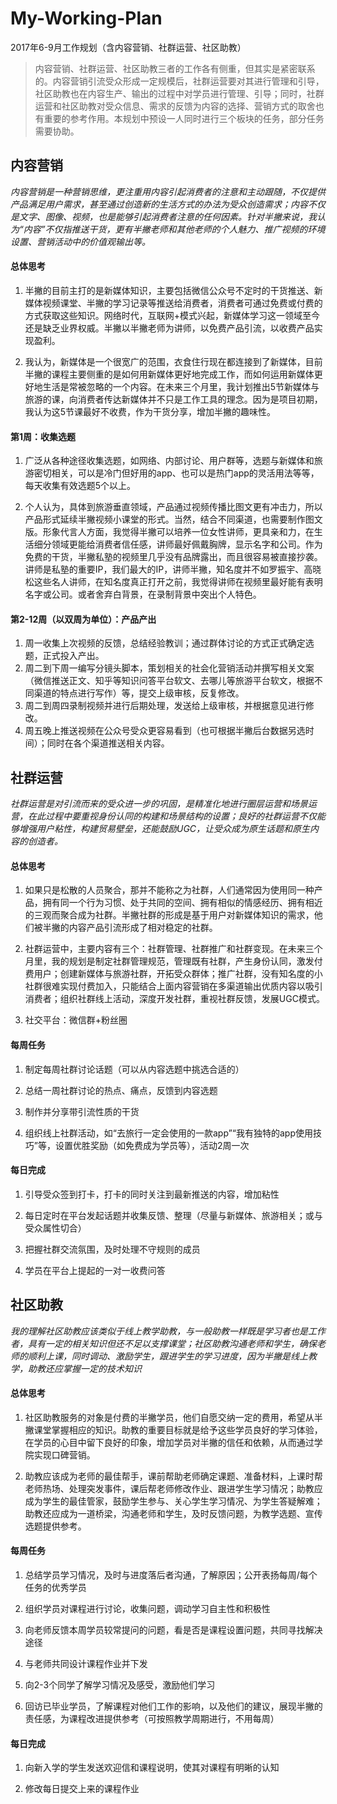 # My-Working-Plan
2017年6-9月工作规划（含内容营销、社群运营、社区助教）

> 内容营销、社群运营、社区助教三者的工作各有侧重，但其实是紧密联系的。内容营销引流受众形成一定规模后，社群运营要对其进行管理和引导，社区助教也在内容生产、输出的过程中对学员进行管理、引导；同时，社群运营和社区助教对受众信息、需求的反馈为内容的选择、营销方式的取舍也有重要的参考作用。本规划中预设一人同时进行三个板块的任务，部分任务需要协助。



## 内容营销
*内容营销是一种营销思维，更注重用内容引起消费者的注意和主动跟随，不仅提供产品满足用户需求，甚至通过创造新的生活方式的办法为受众创造需求；内容不仅是文字、图像、视频，也是能够引起消费者注意的任何因素。针对半撇来说，我认为“内容”不仅指推送干货，更有半撇老师和其他老师的个人魅力、推广视频的环境设置、营销活动中的价值观输出等。*


#### 总体思考
1. 半撇的目前主打的是新媒体知识，主要包括微信公众号不定时的干货推送、新媒体视频课堂、半撇的学习记录等推送给消费者，消费者可通过免费或付费的方式获取这些知识。网络时代，互联网+模式兴起，新媒体学习这一领域至今还是缺乏业界权威。半撇以半撇老师为讲师，以免费产品引流，以收费产品实现盈利。

2. 我认为，新媒体是一个很宽广的范围，衣食住行现在都连接到了新媒体，目前半撇的课程主要侧重的是如何用新媒体更好地完成工作，而如何运用新媒体更好地生活是常被忽略的一个内容。在未来三个月里，我计划推出5节新媒体与旅游的课，向消费者传达新媒体并不只是工作工具的理念。因为是项目初期，我认为这5节课最好不收费，作为干货分享，增加半撇的趣味性。


#### 第1周：收集选题
1. 广泛从各种途径收集选题，如网络、内部讨论、用户群等，选题与新媒体和旅游密切相关，可以是冷门但好用的app、也可以是热门app的灵活用法等等，每天收集有效选题5个以上。

2. 个人认为，具体到旅游垂直领域，产品通过视频传播比图文更有冲击力，所以产品形式延续半撇视频小课堂的形式。当然，结合不同渠道，也需要制作图文版。形象代言人方面，我觉得半撇可以培养一位女性讲师，更具亲和力，在生活细分领域更能给消费者信任感，讲师最好佩戴胸牌，显示名字和公司。作为免费的干货，半撇私塾的视频里几乎没有品牌露出，而且很容易被直接抄袭。讲师是私塾的重要IP，我们最大的IP，讲师半撇，知名度并不如罗振宇、高晓松这些名人讲师，在知名度真正打开之前，我觉得讲师在视频里最好能有表明名字或公司。或者舍弃白背景，在录制背景中突出个人特色。


#### 第2-12周（以双周为单位）：产品产出
1. 周一收集上次视频的反馈，总结经验教训；通过群体讨论的方式正式确定选题，正式投入产出。
2. 周二到下周一编写分镜头脚本，策划相关的社会化营销活动并撰写相关文案（微信推送正文、知乎等知识问答平台软文、去哪儿等旅游平台软文，根据不同渠道的特点进行写作）等，提交上级审核，反复修改。
3. 周二到周四录制视频并进行后期处理，发送给上级审核，并根据意见进行修改。
4. 周五晚上推送视频在公众号受众更容易看到（也可根据半撇后台数据另选时间）；同时在各个渠道推送相关内容。



## 社群运营
*社群运营是对引流而来的受众进一步的巩固，是精准化地进行圈层运营和场景运营，在此过程中要重视身份认同的构建和场景结构的设置；良好的社群运营不仅能够增强用户粘性，构建贸易壁垒，还能鼓励UGC，让受众成为原生话题和原生内容的创造者。*


#### 总体思考
1. 如果只是松散的人员聚合，那并不能称之为社群，人们通常因为使用同一种产品，拥有同一个行为习惯、处于共同的空间、拥有相似的情感经历、拥有相近的三观而聚合成为社群。半撇社群的形成是基于用户对新媒体知识的需求，他们被半撇的内容产品引流形成了相对稳定的社群。

2. 社群运营中，主要内容有三个：社群管理、社群推广和社群变现。在未来三个月里，我的规划是制定社群管理规范，管理既有社群，产生身份认同，激发付费用户；创建新媒体与旅游社群，开拓受众群体；推广社群，没有知名度的小社群很难实现付费加入，只能结合上面内容营销在多渠道输出优质内容以吸引消费者；组织社群线上活动，深度开发社群，重视社群反馈，发展UGC模式。

3. 社交平台：微信群+粉丝圈


#### 每周任务
1. 制定每周社群讨论话题（可以从内容选题中挑选合适的）

2. 总结一周社群讨论的热点、痛点，反馈到内容选题

3. 制作并分享带引流性质的干货

4. 组织线上社群活动，如“去旅行一定会使用的一款app”“我有独特的app使用技巧”等，设置优胜奖励（如免费成为学员等），活动2周一次


#### 每日完成
1. 引导受众签到打卡，打卡的同时关注到最新推送的内容，增加粘性

2. 每日定时在平台发起话题并收集反馈、整理（尽量与新媒体、旅游相关；或与受众属性切合）

3. 把握社群交流氛围，及时处理不守规则的成员

4. 学员在平台上提起的一对一收费问答



## 社区助教
*我的理解社区助教应该类似于线上教学助教，与一般助教一样既是学习者也是工作者，具有一定的相关知识但还不足以支撑课堂；社区助教沟通老师和学生，确保老师的顺利上课，同时调动、激励学生，跟进学生的学习进度，因为半撇是线上教学，助教还应掌握一定的技术知识*


#### 总体思考
1. 社区助教服务的对象是付费的半撇学员，他们自愿交纳一定的费用，希望从半撇课堂掌握相应的知识。助教的重要目标就是给予这些学员良好的学习体验，在学员的心目中留下良好的印象，增加学员对半撇的信任和依赖，从而通过学院实现口碑营销。

2. 助教应该成为老师的最佳帮手，课前帮助老师确定课题、准备材料，上课时帮老师热场、处理突发事件，课后帮老师修改作业、跟进学生学习情况；助教应成为学生的最佳管家，鼓励学生参与、关心学生学习情况、为学生答疑解难；助教还应成为一道桥梁，沟通老师和学生，及时反馈问题，为教学选题、宣传选题提供参考。


#### 每周任务
1. 总结学员学习情况，及时与进度落后者沟通，了解原因；公开表扬每周/每个任务的优秀学员

2. 组织学员对课程进行讨论，收集问题，调动学习自主性和积极性

3. 向老师反馈本周学员较常提问的问题，看是否是课程设置问题，共同寻找解决途径

4. 与老师共同设计课程作业并下发

5. 向2-3个同学了解学习情况及感受，激励他们学习

6. 回访已毕业学员，了解课程对他们工作的影响，以及他们的建议，展现半撇的责任感，为课程改进提供参考（可按照教学周期进行，不用每周）


#### 每日完成
1. 向新入学的学生发送欢迎信和课程说明，使其对课程有明晰的认知

2. 修改每日提交上来的课程作业
